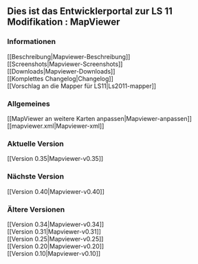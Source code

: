 ## Dies ist das Entwicklerportal zur LS 11 Modifikation : MapViewer

### Informationen
[[Beschreibung|Mapviewer-Beschreibung]]  
[[Screenshots|Mapviewer-Screenshots]]  
[[Downloads|Mapviewer-Downloads]]  
[[Komplettes Changelog|Changelog]]  
[[Vorschlag an die Mapper für LS11|Ls2011-mapper]]  

### Allgemeines
[[MapViewer an weitere Karten anpassen|Mapviewer-anpassen]]  
[[mapviewer.xml|Mapviewer-xml]]   

### Aktuelle Version
[[Version 0.35|Mapviewer-v0.35]]  

### Nächste Version 
[[Version 0.40|Mapviewer-v0.40]]  

### Ältere Versionen
[[Version 0.34|Mapviewer-v0.34]]  
[[Version 0.31|Mapviewer-v0.31]]  
[[Version 0.25|Mapviewer-v0.25]]  
[[Version 0.20|Mapviewer-v0.20]]  
[[Version 0.10|Mapviewer-v0.10]]  